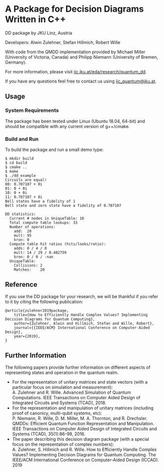 # A Package for Decision Diagrams Written in C++

DD package by JKU Linz, Austria

Developers: Alwin Zulehner, Stefan Hillmich, Robert Wille

With code from the QMDD implementation provided by Michael Miller (University of Victoria, Canada)
and Philipp Niemann (University of Bremen, Germany).

For more information, please visit [iic.jku.at/eda/research/quantum_dd](http://iic.jku.at/eda/research/quantum_dd).

If you have any questions feel free to contact us using [iic_quantum@jku.at](mailto:iic_quantum@jku.at).

## Usage

### System Requirements

The package has been tested under Linux (Ubuntu 18.04, 64-bit) and should be compatible with any current version of g++/cmake.
  
### Build and Run 

To build the package and run a small demo type:
```
$ mkdir build
$ cd build 
$ cmake ..
$ make
$ ./dd_example
Circuits are equal!
00: 0.707107 + 0i
01: 0 + 0i
10: 0 + 0i
11: 0.707107 + 0i
Bell states have a fidelity of 1
Bell state and zero state have a fidelity of 0.707107

DD statistics:
  Current # nodes in UniqueTable: 18
  Total compute table lookups: 33
  Number of operations:
    add:  20
    mult: 95
    kron: 0
  Compute table hit ratios (hits/looks/ratio):
    adds: 0 / 4 / 0
    mult: 14 / 29 / 0.482759
    kron: 0 / 0 / -nan
  UniqueTable:
    Collisions: 2
    Matches:    20
```

## Reference

If you use the DD package for your research, we will be thankful if you refer to it by citing the following publication:

```
@article{zulehner2019package,
    title={How to Efficiently Handle Complex Values? Implementing Decision Diagrams for Quantum Computing},
    author={Zulehner, Alwin and Hillmich, Stefan and Wille, Robert},
    journal={{IEEE/ACM} International Conference on Computer-Aided Design},
    year={2019},
}
```

## Further Information

The following papers provide further information on different aspects of representing states and operation in the quantum realm.

- For the representation of unitary matrices and state vectors (with a particular focus on simulation and measurement):  
A. Zulehner and R. Wille. Advanced Simulation of Quantum Computations. IEEE Transactions on Computer Aided Design of Integrated Circuits and Systems (TCAD), 2018.
- For the representation and manipulation of unitary matrices (including proof of canonicy, multi-qubit systems, etc):  
P. Niemann, R. Wille, D. M. Miller, M. A. Thornton, and R. Drechsler. QMDDs: Efficient Quantum Function Representation and Manipulation. IEEE Transactions on Computer Aided Design of Integrated Circuits and Systems (TCAD), 35(1):86-99, 2016.
- The paper describing this decision diagram package (with a special focus on the representation of complex numbers):  
A. Zulehner, S. Hillmich and R. Wille. How to Efficiently Handle Complex Values? Implementing Decision Diagrams for Quantum Computing. The IEEE/ACM International Conference on Computer-Aided Design (ICCAD). 2019

